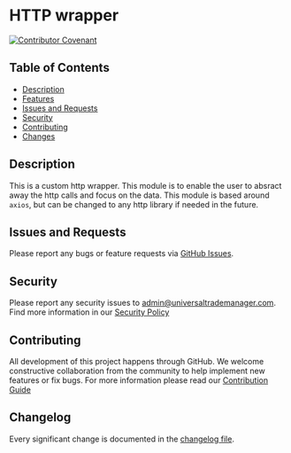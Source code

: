 # HTTP wrapper

[![Contributor Covenant](https://img.shields.io/badge/Contributor%20Covenant-2.1-4baaaa.svg)](code_of_conduct.md)


## Table of Contents
- [Description](#description)
- [Features](#features)
- [Issues and Requests](#issues-and-requests)
- [Security](#security)
- [Contributing](#contributing)
- [Changes](#changelog)


## Description
This is a custom http wrapper. This module is to enable the user to absract away the http calls and focus on the data. This module is based around `axios`, but can be changed to any http library if needed in the future.


## Issues and Requests
Please report any bugs or feature requests via [GitHub Issues](https://github.com/josephdaw/universal-trade-manager/issues). 

## Security 
Please report any security issues to [admin@universaltrademanager.com](mailto:admin@universaltrademanager.com). Find more information in our [Security Policy](.github/SECURITY.md)

## Contributing
All development of this project happens through GitHub. We welcome constructive collaboration from the community to help implement new features or fix bugs. For more information please read our [Contribution Guide](.github/CONTRIBUTING.md)

## Changelog
Every significant change is documented in the [changelog file](CHANGELOG.md). 
